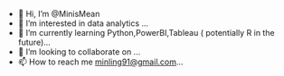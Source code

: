 - 👋 Hi, I’m @MinisMean
- 👀 I’m interested in data analytics ...
- 🌱 I’m currently learning Python,PowerBI,Tableau ( potentially R in the future)...
- 💞️ I’m looking to collaborate on ...
- 📫 How to reach me minling91@gmail.com...

<!---
MinisMean/MinisMean is a ✨ special ✨ repository because its `README.md` (this file) appears on your GitHub profile.
You can click the Preview link to take a look at your changes.
--->
